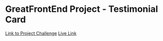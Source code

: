 <!-- Use Ctrl/Cmd + Shift + V in VS Code to preview this Markdown file. -->

# GreatFrontEnd Project - Testimonial Card

[Link to Project Challenge]([url](https://www.greatfrontend.com/projects/challenges/testimonial-card))
[Live Link]([url](https://gfe-tc.netlify.app/))
